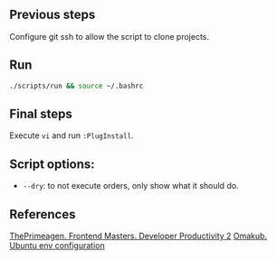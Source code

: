 ## Previous steps

Configure git ssh to allow the script to clone projects.

## Run

```bash
./scripts/run && source ~/.bashrc
```

## Final steps

Execute `vi` and run `:PlugInstall`.

## Script options:

- `--dry`: to not execute orders, only show what it should do.

## References

[ThePrimeagen. Frontend Masters. Developer Productivity 2](https://frontendmasters.github.io/dev-prod-2/)
[Omakub. Ubuntu env configuration](https://github.com/basecamp/omakub/tree/master)
